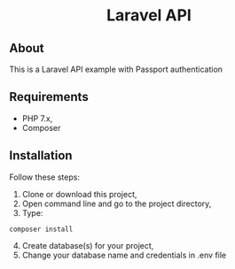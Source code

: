 <h1 align="center">Laravel API</h1>

## About

This is a Laravel API example with Passport authentication

## Requirements
- PHP 7.x,
- Composer

## Installation

Follow these steps:
1. Clone or download this project,
2. Open command line and go to the project directory,
3. Type:
```
composer install
```
4. Create database(s) for your project,
5. Change your database name and credentials in .env file

